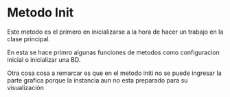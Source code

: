 # Metodo Init
Este metodo es el primero en inicializarse a la hora de hacer un trabajo en la clase principal.

En esta se hace primro algunas funciones de metodos como configuracion inicial o inicializar una BD.

Otra cosa cosa a remarcar es que en el metodo initi no se puede ingresar la parte grafica porque la instancia aun no esta preparado para su visualización

